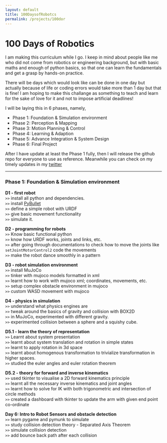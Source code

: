 ```yaml
---
layout: default
title: 100DaysofRobotcs
permalink: /projects/100dor
---
```


# 100 Days of Robotics

I am making this curriculum while I go. I keep in mind about people like me who did not come from robotics or engineering background, but with basic maths and enough of python basics, so that one can learn the fundamentals and get a grasp by hands-on practice.

There will be days which would look like can be done in one day but actually because of life or coding errors would take more than 1 day but that is fine! I am hoping to make this challange as something to teach and learn for the sake of love for it and not to impose artificial deadlines!

I will be laying this in 6 phases, namely,
- Phase 1: Foundation & Simulation environment
- Phase 2: Perception & Mapping
- Phase 3: Motion Planning & Control
- Phase 4: Learning & Adaption
- Phase 5: Advance Integration & System Design
- Phase 6: Final Project

After I have update at least the Phase 1 fully, then I will release the github repo for everyone to use as reference. Meanwhile you can check on my timely updates in my [twitter](https://twitter.com/tumaro1001)

---

### Phase 1: Foundation & Simulation environment

**D1 - first robot**  
`>>` install all python and dependencies.  
`>>` install [PyBullet](https://pybullet.org/wordpress/index.php/forum-2/)  
`>>` define a simple robot with URDF  
`>>` give basic movement functionality  
`>>` simulate it.  

**D2 - programming for robots**  
`>>` Know basic functional python  
`>>` know how URDF works, joints and links, etc.  
`>>` after going through documentations to check how to move the joints like `setJointMotorControl2` code the movements  
`>>` make the robot dance smoothly in a pattern  

**D3 - robot simulation environment**  
`>>` install MuJoCo  
`>>` tinker with mujoco models formatted in xml  
`>>` learnt how to work with mujoco xml; coordinates, movements, etc.  
`>>` setup complex obstacle environment in mujoco  
`>>` custom WASD movement with mujoco  

**D4 - physics in simulation**  
`>>` understand what physics engines are  
`>>` tweak around the basics of gravity and collision with BOX2D  
`>>` in MuJoCo, experimented with different gravity.  
`>>` experimented collision between a sphere and a squishy cube.

**D5.1 - learn the theory of representation**  
`>>` Learnt about system presentation  
`>>` learnt about system translation and rotation in simple states  
`>>` learnt to apply rotation in 3d space  
`>>` learnt about homogenous transformation to trivialize transformation in higher spaces.  
`>>` studied the euler angles and euler rotation theorem  

**D5.2 - theory for forward and inverse kinematics**  
`>>` used tkinter to visualise a 2D forward kinematics principle  
`>>` learnt all the necessary inverse kinematics and joint angles  
`>>` learnt how to solve for IK with both trigonometric and intersection of circle methods  
`>>` created a dashboard with tkinter to update the arm with given end point co-ordinate  

**Day 6: Intro to Robot Sensors and obstacle detection**  
`>>` learn pygame and pymunk to simulate  
`>>` study collision detection theory - Separated Axis Theorem  
`>>` simulate collision detection  
`>>` add bounce back path after each collision  

